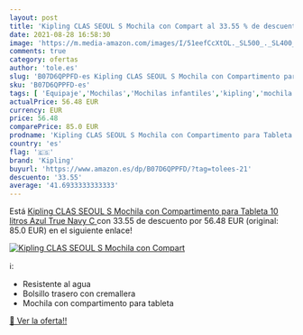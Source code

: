 ```yaml
---
layout: post
title: 'Kipling CLAS SEOUL S Mochila con Compart al 33.55 % de descuento'
date: 2021-08-28 16:58:30
image: 'https://m.media-amazon.com/images/I/51eefCcXtOL._SL500_._SL400_.jpg'
comments: true
category: ofertas
author: 'tole.es'
slug: 'B07D6QPPFD-es Kipling CLAS SEOUL S Mochila con Compartimento para...'
sku: 'B07D6QPPFD-es'
tags: [ 'Equipaje','Mochilas','Mochilas infantiles','kipling','mochila', ]
actualPrice: 56.48 EUR
currency: EUR
price: 56.48
comparePrice: 85.0 EUR
prodname: 'Kipling CLAS SEOUL S Mochila con Compartimento para Tableta  10 litros  Azul  True Navy C '
country: 'es'
flag: '🇪🇸'
brand: 'Kipling'
buyurl: 'https://www.amazon.es/dp/B07D6QPPFD/?tag=tolees-21'
descuento: '33.55'
average: '41.6933333333333'
---
```


Está [Kipling CLAS SEOUL S Mochila con Compartimento para Tableta  10 litros  Azul  True Navy C ](https://www.amazon.es/dp/B07D6QPPFD/?tag=tolees-21) con 33.55 de descuento por 56.48 EUR (original: 85.0 EUR) en el siguiente enlace!

[![Kipling CLAS SEOUL S Mochila con Compart](https://m.media-amazon.com/images/I/51eefCcXtOL._SL500_._SL400_.jpg)](https://www.amazon.es/dp/B07D6QPPFD/?tag=tolees-21)

ℹ️:

- Resistente al agua
- Bolsillo trasero con cremallera
- Mochila con compartimento para tableta

[🛒 Ver la oferta!!](https://www.amazon.es/dp/B07D6QPPFD/?tag=tolees-21)

